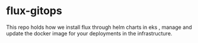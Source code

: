 # flux-gitops

This repo holds how we install flux through helm charts in eks , manage and update the docker image for your deployments in the infrastructure.
